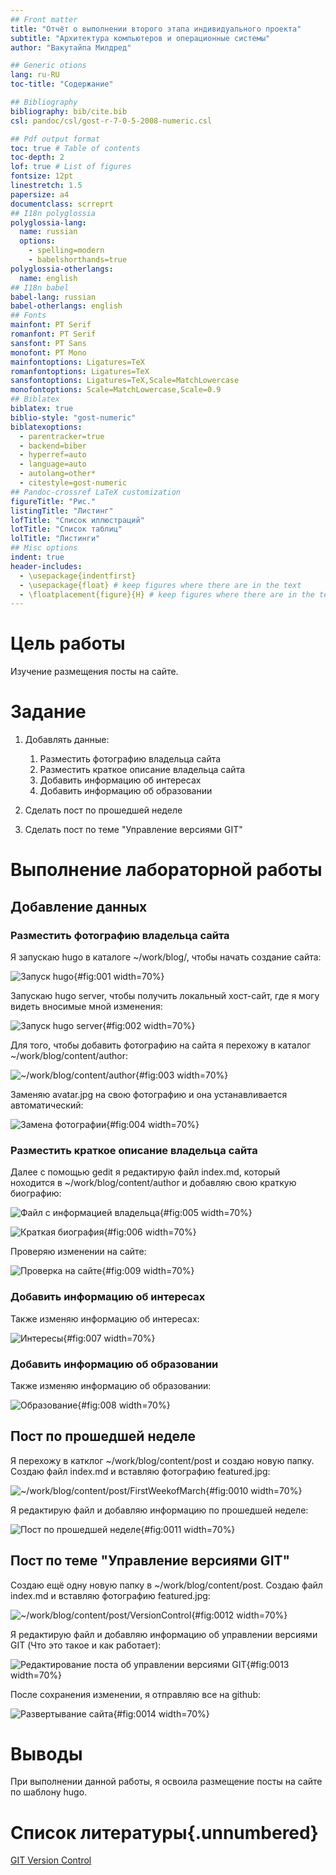 ```yaml
---
## Front matter
title: "Отчёт о выполнении второго этапа индивидуального проекта"
subtitle: "Архитектура компьютеров и операционные системы"
author: "Вакутайпа Милдред"

## Generic otions
lang: ru-RU
toc-title: "Содержание"

## Bibliography
bibliography: bib/cite.bib
csl: pandoc/csl/gost-r-7-0-5-2008-numeric.csl

## Pdf output format
toc: true # Table of contents
toc-depth: 2
lof: true # List of figures
fontsize: 12pt
linestretch: 1.5
papersize: a4
documentclass: scrreprt
## I18n polyglossia
polyglossia-lang:
  name: russian
  options:
	- spelling=modern
	- babelshorthands=true
polyglossia-otherlangs:
  name: english
## I18n babel
babel-lang: russian
babel-otherlangs: english
## Fonts
mainfont: PT Serif
romanfont: PT Serif
sansfont: PT Sans
monofont: PT Mono
mainfontoptions: Ligatures=TeX
romanfontoptions: Ligatures=TeX
sansfontoptions: Ligatures=TeX,Scale=MatchLowercase
monofontoptions: Scale=MatchLowercase,Scale=0.9
## Biblatex
biblatex: true
biblio-style: "gost-numeric"
biblatexoptions:
  - parentracker=true
  - backend=biber
  - hyperref=auto
  - language=auto
  - autolang=other*
  - citestyle=gost-numeric
## Pandoc-crossref LaTeX customization
figureTitle: "Рис."
listingTitle: "Листинг"
lofTitle: "Список иллюстраций"
lotTitle: "Список таблиц"
lolTitle: "Листинги"
## Misc options
indent: true
header-includes:
  - \usepackage{indentfirst}
  - \usepackage{float} # keep figures where there are in the text
  - \floatplacement{figure}{H} # keep figures where there are in the text
---
```


# Цель работы

Изучение размещения посты на сайте.

# Задание

1. Добавлять данные:
   1. Разместить фотографию владельца сайта
   2. Разместить краткое описание владельца сайта
   3. Добавить информацию об интересах
   4. Добавить информацию об образовании
   
2. Сделать пост по прошедшей неделе
3. Сделать пост по теме "Управление версиями GIT" 

# Выполнение лабораторной работы

## Добавление данных

### Разместить фотографию владельца сайта

Я запускаю hugo в каталоге ~/work/blog/, чтобы начать создание сайта:

![Запуск hugo](image/8.PNG){#fig:001 width=70%}

Запускаю hugo server, чтобы получить локальный хост-сайт, где я могу видеть вносимые мной изменения: 

![Запуск hugo server](image/9.PNG){#fig:002 width=70%}

Для того, чтобы добавить фотографию на сайта я перехожу в каталог ~/work/blog/content/author:

![~/work/blog/content/author](image/1.PNG){#fig:003 width=70%}

Заменяю avatar.jpg на свою фотографию и она устанавливается автоматический:

![Замена фотографии](image/10.0.PNG){#fig:004 width=70%}

### Разместить краткое описание владельца сайта

Далее с помощью gedit я редактирую файл index.md, который ноходится в ~/work/blog/content/author и добавляю свою краткую биографию:

![Файл с информацией владельца](image/3.PNG){#fig:005 width=70%}

![Краткая биография](image/4.PNG){#fig:006 width=70%}


Проверяю изменении на сайте:

![Проверка на сайте](image/10.PNG){#fig:009 width=70%}

### Добавить информацию об интересах

Также изменяю информацию об интересах:

![Интересы](image/5.PNG){#fig:007 width=70%}

### Добавить информацию об образовании

Также изменяю информацию об образовании:

![Образование](image/6.PNG){#fig:008 width=70%}

## Пост по прошедшей неделе

Я перехожу в катклог ~/work/blog/content/post и создаю новую папку. Создаю файл index.md и вставляю фотографию featured.jpg:

![~/work/blog/content/post/FirstWeekofMarch](image/12.PNG){#fig:0010 width=70%}

Я редактирую файл и добавляю информацию по прошедшей неделе:

![Пост по прошедшей неделе](image/12.1.PNG){#fig:0011 width=70%}

## Пост по теме "Управление версиями GIT"

Создаю ещё одну новую папку в ~/work/blog/content/post. Создаю файл index.md и вставляю фотографию featured.jpg:

![~/work/blog/content/post/VersionControl](image/14.PNG){#fig:0012 width=70%}

Я редактирую файл и добавляю информацию об управлении версиями GIT (Что это такое и как работает):

![Редактирование поста об управлении версиями GIT](image/13.PNG){#fig:0013 width=70%}

После сохранения изменении, я отправляю все на github:

![Развертывание сайта](image/19.PNG){#fig:0014 width=70%}
# Выводы

При выполнении данной работы, я освоила размещение посты на сайте по шаблону hugo.

# Список литературы{.unnumbered}

[GIT Version Control](https://git-scm.com/book/en/v2/Getting-Started-About-Version-Control)
